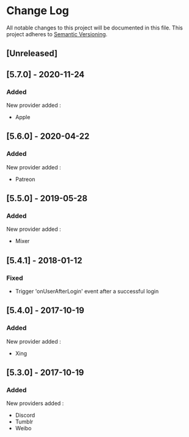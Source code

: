 # Change Log

All notable changes to this project will be documented in this file. This project adheres to [Semantic Versioning](http://semver.org/).


## [Unreleased]

## [5.7.0] - 2020-11-24
### Added
New provider added :
- Apple

## [5.6.0] - 2020-04-22
### Added
New provider added :
- Patreon

## [5.5.0] - 2019-05-28
### Added
New provider added :
- Mixer

## [5.4.1] - 2018-01-12
### Fixed
* Trigger 'onUserAfterLogin' event after a successful login

## [5.4.0] - 2017-10-19
### Added
New provider added :
- Xing

## [5.3.0] - 2017-10-19
### Added
New providers added :
- Discord
- Tumblr
- Weibo
